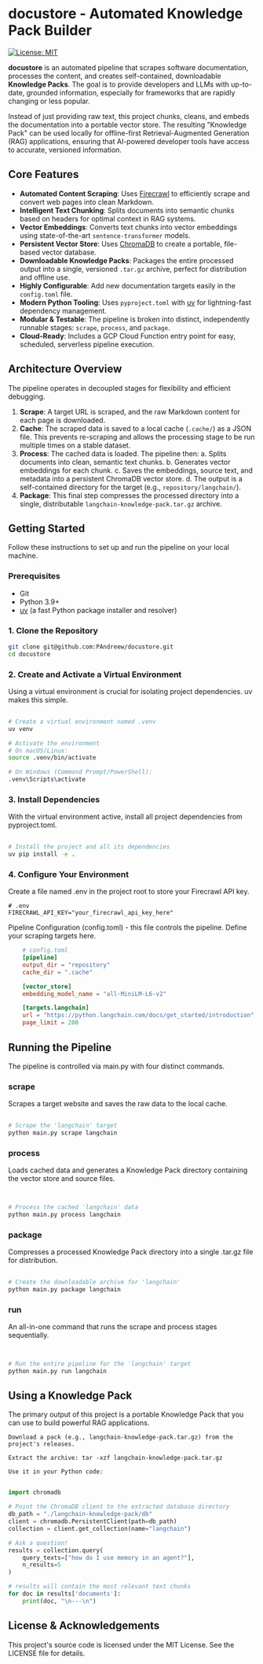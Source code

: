     
# docustore - Automated Knowledge Pack Builder

[![License: MIT](https://img.shields.io/badge/License-MIT-yellow.svg)](https://opensource.org/licenses/MIT)

**docustore** is an automated pipeline that scrapes software documentation, processes the content, and creates self-contained, downloadable **Knowledge Packs**. The goal is to provide developers and LLMs with up-to-date, grounded information, especially for frameworks that are rapidly changing or less popular.

Instead of just providing raw text, this project chunks, cleans, and embeds the documentation into a portable vector store. The resulting "Knowledge Pack" can be used locally for offline-first Retrieval-Augmented Generation (RAG) applications, ensuring that AI-powered developer tools have access to accurate, versioned information.

## Core Features

-   **Automated Content Scraping**: Uses [Firecrawl](https://firecrawl.dev/) to efficiently scrape and convert web pages into clean Markdown.
-   **Intelligent Text Chunking**: Splits documents into semantic chunks based on headers for optimal context in RAG systems.
-   **Vector Embeddings**: Converts text chunks into vector embeddings using state-of-the-art `sentence-transformer` models.
-   **Persistent Vector Store**: Uses [ChromaDB](https://www.trychroma.com/) to create a portable, file-based vector database.
-   **Downloadable Knowledge Packs**: Packages the entire processed output into a single, versioned `.tar.gz` archive, perfect for distribution and offline use.
-   **Highly Configurable**: Add new documentation targets easily in the `config.toml` file.
-   **Modern Python Tooling**: Uses `pyproject.toml` with [uv](https://github.com/astral-sh/uv) for lightning-fast dependency management.
-   **Modular & Testable**: The pipeline is broken into distinct, independently runnable stages: `scrape`, `process`, and `package`.
-   **Cloud-Ready**: Includes a GCP Cloud Function entry point for easy, scheduled, serverless pipeline execution.

## Architecture Overview

The pipeline operates in decoupled stages for flexibility and efficient debugging.

1.  **Scrape**: A target URL is scraped, and the raw Markdown content for each page is downloaded.
2.  **Cache**: The scraped data is saved to a local cache (`.cache/`) as a JSON file. This prevents re-scraping and allows the processing stage to be run multiple times on a stable dataset.
3.  **Process**: The cached data is loaded. The pipeline then:
    a.  Splits documents into clean, semantic text chunks.
    b.  Generates vector embeddings for each chunk.
    c.  Saves the embeddings, source text, and metadata into a persistent ChromaDB vector store.
    d.  The output is a self-contained directory for the target (e.g., `repository/langchain/`).
4.  **Package**: This final step compresses the processed directory into a single, distributable `langchain-knowledge-pack.tar.gz` archive.

## Getting Started

Follow these instructions to set up and run the pipeline on your local machine.

### Prerequisites

-   Git
-   Python 3.9+
-   [uv](https://github.com/astral-sh/uv) (a fast Python package installer and resolver)

### 1. Clone the Repository

```bash
git clone git@github.com:PAndreew/docustore.git
cd docustore
```

  

### 2. Create and Activate a Virtual Environment

Using a virtual environment is crucial for isolating project dependencies. uv makes this simple.
```Bash
    
# Create a virtual environment named .venv
uv venv

# Activate the environment
# On macOS/Linux:
source .venv/bin/activate

# On Windows (Command Prompt/PowerShell):
.venv\Scripts\activate
```
  

### 3. Install Dependencies

With the virtual environment active, install all project dependencies from pyproject.toml.
```Bash
    
# Install the project and all its dependencies
uv pip install -e .
```

  

### 4. Configure Your Environment

Create a file named .env in the project root to store your Firecrawl API key.
```Env
# .env
FIRECRAWL_API_KEY="your_firecrawl_api_key_here"
```
  

Pipeline Configuration (config.toml) - this file controls the pipeline. Define your scraping targets here.

```Toml
    # config.toml
    [pipeline]
    output_dir = "repository"
    cache_dir = ".cache"

    [vector_store]
    embedding_model_name = "all-MiniLM-L6-v2"

    [targets.langchain]
    url = "https://python.langchain.com/docs/get_started/introduction"
    page_limit = 200
```
      

## Running the Pipeline

The pipeline is controlled via main.py with four distinct commands.

### scrape

Scrapes a target website and saves the raw data to the local cache.
```Bash
    
# Scrape the 'langchain' target
python main.py scrape langchain
```
  

### process

Loads cached data and generates a Knowledge Pack directory containing the vector store and source files.
```Bash

    
# Process the cached 'langchain' data
python main.py process langchain
```
  

### package

Compresses a processed Knowledge Pack directory into a single .tar.gz file for distribution.
```Bash
    
# Create the downloadable archive for 'langchain'
python main.py package langchain
```
  

### run

An all-in-one command that runs the scrape and process stages sequentially.
```Bash

    
# Run the entire pipeline for the 'langchain' target
python main.py run langchain
```
  

## Using a Knowledge Pack

The primary output of this project is a portable Knowledge Pack that you can use to build powerful RAG applications.

    Download a pack (e.g., langchain-knowledge-pack.tar.gz) from the project's releases.

    Extract the archive: tar -xzf langchain-knowledge-pack.tar.gz

    Use it in your Python code:

```Python

import chromadb

# Point the ChromaDB client to the extracted database directory
db_path = "./langchain-knowledge-pack/db"
client = chromadb.PersistentClient(path=db_path)
collection = client.get_collection(name="langchain")

# Ask a question!
results = collection.query(
    query_texts=["how do I use memory in an agent?"],
    n_results=5
)

# results will contain the most relevant text chunks
for doc in results['documents']:
    print(doc, "\n---\n")
```
  

## License & Acknowledgements

This project's source code is licensed under the MIT License. See the LICENSE file for details.
